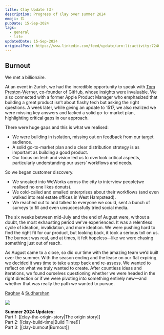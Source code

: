 ```yaml
---
title: Clay Update (3)
description: Progress of Clay over summer 2024
emoji: 🏗
pubDate: 15-Sep-2024
tags:
  - general
  - life
updatedDate: 15-Sep-2024
originalPost: https://www.linkedin.com/feed/update/urn:li:activity:7240366163472318464/?actorCompanyId=100170901
---
```

## Burnout

We met a billionaire.  
  
At an event in Zurich, we had the incredible opportunity to speak with [Tom Preston-Werner](https://www.linkedin.com/in/mojombo/), co-founder of GitHub, whose insights were invaluable. We also connected with a former Apple Product Manager who emphasized that building a great product isn’t about flashy tech but asking the right questions. A week later, while giving an update to 1517, we also realized we were missing key answers and lacked a solid go-to-market plan, highlighting critical gaps in our approach.  
  
There were huge gaps and this is what we realised:  
- We were building in isolation, missing out on feedback from our target audience.  
- A solid go-to-market plan and a clear distribution strategy is as important as building a good product.  
- Our focus on tech and vision led us to overlook critical aspects, particularly understanding our users’ workflows and needs.  
  
So we began customer discovery.  
- We sneaked into WeWorks across the city to interview people(we realised no one likes donuts).  
- We cold-called and emailed enterprises about their workflows (and even walked into real estate offices in West Hampstead).  
- We reached out to and talked to everyone we could, sent a bunch of surveys to fill and even unsuccessfully tried social media.  
  
The six weeks between mid-July and the end of August were, without a doubt, the most exhausting period we've experienced. It was a relentless cycle of ideation, invalidation, and more ideation. We were pushing hard to find the right fit for our product, but looking back, it took a serious toll on us. The burnout was real, and at times, it felt hopeless—like we were chasing something just out of reach.  
  
As August came to a close, so did our time with the amazing team we’d built over the summer. With the season ending and the lease on our flat expiring, we decided it was time to take a step back and re-assess. We wanted to reflect on what we truly wanted to create. After countless ideas and iterations, we found ourselves questioning whether we were headed in the right direction or if we were pivoting into something entirely new—and whether that was really the path we wanted to pursue.  
  
[Raghav](https://www.linkedin.com/in/raghav-sanagavarapu-b914481b7/) & [Sudharshan](https://www.linkedin.com/in/solderneer/)

![](https://files.solderneer.me/clay-burnout/clay-update-3.jpeg)

**Summer 2024 Updates:**  
Part 1: [[clay-the-origin-story|The origin story]]  
Part 2: [[clay-build-time|Build Time!]]  
Part 3: [[clay-burnout|Burnout]]  